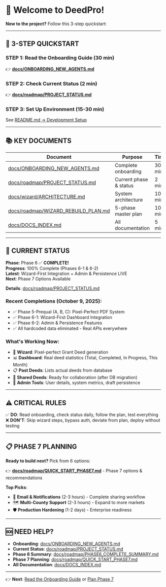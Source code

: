 # 👋 Welcome to DeedPro!

**New to the project?** Follow this 3-step quickstart:

---

## 🚀 **3-STEP QUICKSTART**

### **STEP 1: Read the Onboarding Guide** (30 min)
👉 **[docs/ONBOARDING_NEW_AGENTS.md](docs/ONBOARDING_NEW_AGENTS.md)**

### **STEP 2: Check Current Status** (2 min)
👉 **[docs/roadmap/PROJECT_STATUS.md](docs/roadmap/PROJECT_STATUS.md)**

### **STEP 3: Set Up Environment** (15-30 min)
See [README.md → Development Setup](README.md#-development-setup)

---

## 📚 **KEY DOCUMENTS**

| Document | Purpose | Time |
|----------|---------|------|
| [docs/ONBOARDING_NEW_AGENTS.md](docs/ONBOARDING_NEW_AGENTS.md) | Complete onboarding | 30 min |
| [docs/roadmap/PROJECT_STATUS.md](docs/roadmap/PROJECT_STATUS.md) | Current phase & status | 2 min |
| [docs/wizard/ARCHITECTURE.md](docs/wizard/ARCHITECTURE.md) | System architecture | 10 min |
| [docs/roadmap/WIZARD_REBUILD_PLAN.md](docs/roadmap/WIZARD_REBUILD_PLAN.md) | 5-phase master plan | 10 min |
| [docs/DOCS_INDEX.md](docs/DOCS_INDEX.md) | All documentation | 5 min |

---

## 🎯 **CURRENT STATUS**

**Phase**: Phase 6 ✅ **COMPLETE!**  
**Progress**: 100% Complete (Phases 6-1 & 6-2)  
**Latest**: Wizard-First Integration + Admin & Persistence LIVE  
**Next**: Phase 7 Options Available

**Details**: [docs/roadmap/PROJECT_STATUS.md](docs/roadmap/PROJECT_STATUS.md)

### **Recent Completions** (October 9, 2025):
- ✅ Phase 5-Prequal (A, B, C): Pixel-Perfect PDF System
- ✅ Phase 6-1: Wizard-First Dashboard Integration
- ✅ Phase 6-2: Admin & Persistence Features
- ✅ All hardcoded data eliminated - Real APIs everywhere

### **What's Working Now**:
- 🎯 **Wizard**: Pixel-perfect Grant Deed generation
- 📊 **Dashboard**: Real deed statistics (Total, Completed, In Progress, This Month)
- 📋 **Past Deeds**: Lists actual deeds from database
- 🤝 **Shared Deeds**: Ready for collaboration (after DB migration)
- 👥 **Admin Tools**: User details, system metrics, draft persistence

---

## ⚠️ **CRITICAL RULES**

✅ **DO**: Read onboarding, check status daily, follow the plan, test everything  
❌ **DON'T**: Skip wizard steps, bypass auth, deviate from plan, deploy without testing

---

## 📋 **PHASE 7 PLANNING**

**Ready to build next?** Pick from 6 options:

👉 **[docs/roadmap/QUICK_START_PHASE7.md](docs/roadmap/QUICK_START_PHASE7.md)** - Phase 7 options & recommendations

**Top Picks**:
- 📧 **Email & Notifications** (2-3 hours) - Complete sharing workflow
- 🗺️ **Multi-County Support** (2-3 hours) - Expand to more markets
- 🛡️ **Production Hardening** (1-2 days) - Enterprise readiness

---

## 🆘 **NEED HELP?**

- **Onboarding**: [docs/ONBOARDING_NEW_AGENTS.md](docs/ONBOARDING_NEW_AGENTS.md)
- **Current Status**: [docs/roadmap/PROJECT_STATUS.md](docs/roadmap/PROJECT_STATUS.md)
- **Phase 6 Summary**: [docs/roadmap/PHASE6_COMPLETE_SUMMARY.md](docs/roadmap/PHASE6_COMPLETE_SUMMARY.md)
- **Phase 7 Planning**: [docs/roadmap/QUICK_START_PHASE7.md](docs/roadmap/QUICK_START_PHASE7.md)
- **All Documentation**: [docs/DOCS_INDEX.md](docs/DOCS_INDEX.md)

---

👉 **Next**: [Read the Onboarding Guide](docs/ONBOARDING_NEW_AGENTS.md) or [Plan Phase 7](docs/roadmap/QUICK_START_PHASE7.md)
